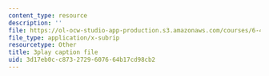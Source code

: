 ```yaml
---
content_type: resource
description: ''
file: https://ol-ocw-studio-app-production.s3.amazonaws.com/courses/6-451-principles-of-digital-communication-ii-spring-2005/3d17eb0cc8732729607664b17cd98cb2_CxgU2Gtg5ro.srt
file_type: application/x-subrip
resourcetype: Other
title: 3play caption file
uid: 3d17eb0c-c873-2729-6076-64b17cd98cb2
---
```

